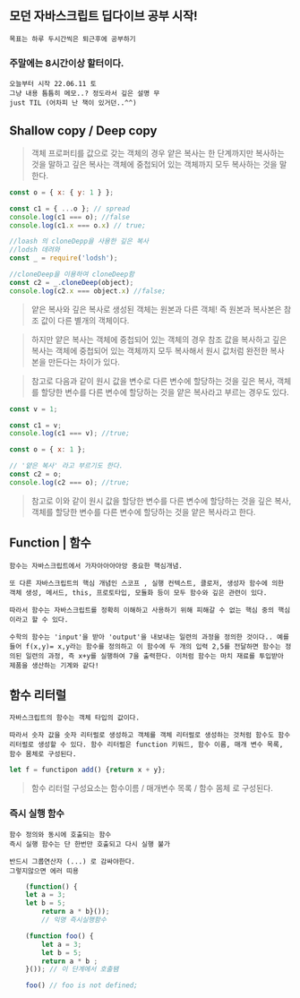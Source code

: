 ## 모던 자바스크립트 딥다이브 공부 시작!
	목표는 하루 두시간씩은 퇴근후에 공부하기
### 주말에는 8시간이상 할터이다. 
	오늘부터 시작 22.06.11 토 
	그냥 내용 틈틈히 메모..? 정도라서 깊은 설명 무 
	just TIL (어차피 난 책이 있거던..^^)
## Shallow copy / Deep copy

> 객체 프로퍼티를 값으로 갖는 객체의 경우 얕은 복사는 한 단계까지만 복사하는 것을 말하고 깊은 복사는 객체에 중첩되어 있는 객체까지 모두 복사하는 것을 말한다.

```js
const o = { x: { y: 1 } };

const c1 = { ...o }; // spread
console.log(c1 === o); //false
console.log(c1.x === o.x) // true;

//loash 의 cloneDepp을 사용한 깊은 복사 
//lodsh 데려와 
const _ = require('lodsh');

//cloneDeep을 이용하여 cloneDeep함
const c2 = _.cloneDeep(object);
console.log(c2.x === object.x) //false; 
```
> 얕은 복사와 깊은 복사로 생성된 객체는 원본과 다른 객체! 즉 원본과 복사본은 참조 값이 다른 별개의 객체이다. 

> 하지만 얕은 복사는 객체에 중첩되어 있는 객체의 경우 참조 값을 복사하고 깊은 복사는 객체에 중첩되어 있는 객체까지 모두 복사해서 원시 값처럼 완전한 복사본을 만든다는 차이가 있다. 

> 참고로 다음과 같이 원시 값을 변수로 다른 변수에 할당하는 것을 깊은 복사, 객체를 할당한 변수를 다른 변수에 할당하는 것을 얕은 복사라고 부르는 경우도 있다. 

```js
const v = 1;

const c1 = v;
console.log(c1 === v); //true; 

const o = { x: 1 };

// '얕은 복사' 라고 부르기도 한다.
const c2 = o;
console.log(c2 === o); //true;

```

> 참고로 이와 같이 원시 값을 할당한 변수를 다른 변수에 할당하는 것을 깊은 복사, 객체를 할당한 변수를 다른 변수에 할당하는 것을 얕은 복사라고 한다.

## Function | 함수

	함수는 자바스크립트에서 가자아아아아앙 중요한 핵심개념. 

	또 다른 자바스크립트의 핵심 개념인 스코프 , 실행 컨텍스트, 클로저, 생성자 함수에 의한 객체 생성, 메서드, this, 프로토타입, 모듈화 등이 모두 함수와 깊은 관련이 있다.

	따라서 함수는 자바스크립트를 정확히 이해하고 사용하기 위해 피해갈 수 없는 핵심 중의 핵심이라고 할 수 있다. 

	수학의 함수는 'input'을 받아 'output'을 내보내는 일련의 과정을 정의한 것이다.. 예를들어 f(x,y)= x,y라는 함수를 정의하고 이 함수에 두 개의 입력 2,5를 전달하면 함수는 정의된 일련의 과정, 즉 x+y를 실행하여 7을 출력한다. 이처럼 함수는 마치 재료를 투입받아 제품을 생산하는 기계와 같다! 

## 함수 리터럴
	자바스크립트의 함수는 객체 타입의 값이다.

	따라서 숫자 값을 숫자 리터럴로 생성하고 객체를 객체 리터럴로 생성하는 것처럼 함수도 함수 리터럴로 생성할 수 있다. 함수 리터럴은 function 키워드, 함수 이름, 매개 변수 목록, 함수 몸체로 구성된다.

```js
let f = functipon add() {return x + y};

```
> 함수 리터럴 구성요소는 함수이름 / 매개변수 목록 / 함수 몸체 로 구성된다. 

### 즉시 실행 함수 
	함수 정의와 동시에 호출되는 함수
	즉시 실행 함수는 단 한번만 호출되고 다시 실행 불가

	반드시 그룹연산자 (...) 로 감싸야한다. 
	그렇지않으면 에러 띠용 

```js
	(function() {
    let a = 3;
    let b = 5;
    	return a * b}()); 
		// 익명 즉시실행함수 

	(function foo() {
		let a = 3; 
		let b = 5;
		return a * b ;
	}()); // 이 단계에서 호출됌

	foo() // foo is not defined;
```



